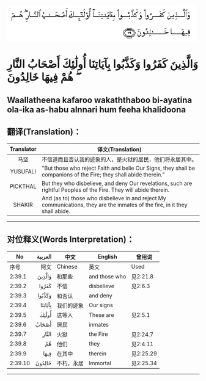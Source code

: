 ![002:039](images/002_039.gif)

#  وَالَّذِينَ كَفَرُوا وَكَذَّبُوا بِآيَاتِنَا أُولَٰئِكَ أَصْحَابُ النَّارِ ۖ هُمْ فِيهَا خَالِدُونَ 

## Waallatheena kafaroo wakaththaboo bi-ayatina ola-ika as-habu alnnari hum feeha khalidoona

## 翻译(Translation)：

| Translator | 译文(Translation)                                            |
|:----------:| ------------------------------------------------------------ |
| 马坚       | 不信道而且否认我的迹象的人，是火狱的居民，他们将永居其中。   |
| YUSUFALI   | "But those who reject Faith and belie Our Signs, they shall be companions of the Fire; they shall abide therein." |
| PICKTHAL   | But they who disbelieve, and deny Our revelations, such are rightful Peoples of the Fire. They will abide therein. |
| SHAKIR     | And (as to) those who disbelieve in and reject My communications, they are the inmates of the fire, in it they shall abide. |

---

## 对位释义(Words Interpretation)：

| No      | العربية | 中文       | English       | 曾用词    |
| ------- | ------: | ---------- | ------------- | --------- |
| 序号    |    阿文 | Chinese    | 英文          | Used      |
| 2:39.1  |  وَالَّذِينَ | 和那些     | and those who | 见2:21.8  |
| 2:39.2  |   كَفَرُوا | 不信       | disbelieve    | 见2:6.3   |
| 2:39.3  |  وَكَذَّبُوا | 和否认     | and deny      |           |
| 2:39.4  | بِآيَاتِنَا | 我们的迹象 | Our signs     |           |
| 2:39.5  |   أُولَٰئِكَ | 这等人     | These are     | 见2:5.1   |
| 2:39.6  |   أَصْحَابُ | 居民       | inmates       |           |
| 2:39.7  |   النَّارِ | 火狱       | the Fire      | 见2:24.7  |
| 2:39.8  |      هُمْ | 他们       | they          | 见2:4.11  |
| 2:39.9  |    فِيهَا | 在其中     | therein       | 见2:25.29 |
| 2:39.10 |  خَالِدُونَ | 不朽，永居 | Immortal      | 见2:25.34 |

---
